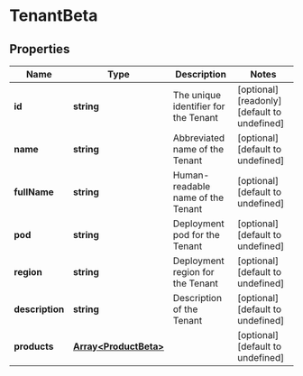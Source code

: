 # TenantBeta

## Properties

Name | Type | Description | Notes
------------ | ------------- | ------------- | -------------
**id** | **string** | The unique identifier for the Tenant | [optional] [readonly] [default to undefined]
**name** | **string** | Abbreviated name of the Tenant | [optional] [default to undefined]
**fullName** | **string** | Human-readable name of the Tenant | [optional] [default to undefined]
**pod** | **string** | Deployment pod for the Tenant | [optional] [default to undefined]
**region** | **string** | Deployment region for the Tenant | [optional] [default to undefined]
**description** | **string** | Description of the Tenant | [optional] [default to undefined]
**products** | [**Array&lt;ProductBeta&gt;**](ProductBeta.md) |  | [optional] [default to undefined]

